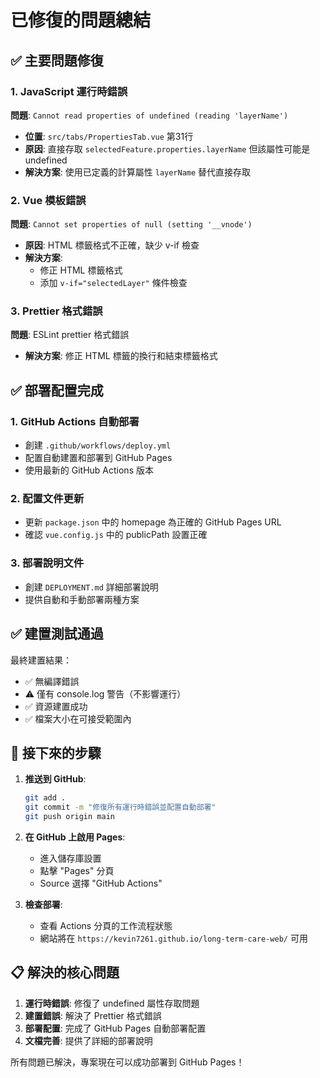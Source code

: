 # 已修復的問題總結

## ✅ 主要問題修復

### 1. JavaScript 運行時錯誤

**問題**: `Cannot read properties of undefined (reading 'layerName')`

- **位置**: `src/tabs/PropertiesTab.vue` 第31行
- **原因**: 直接存取 `selectedFeature.properties.layerName`
  但該屬性可能是 undefined
- **解決方案**: 使用已定義的計算屬性 `layerName` 替代直接存取

### 2. Vue 模板錯誤

**問題**: `Cannot set properties of null (setting '__vnode')`

- **原因**: HTML 標籤格式不正確，缺少 v-if 檢查
- **解決方案**:
  - 修正 HTML 標籤格式
  - 添加 `v-if="selectedLayer"` 條件檢查

### 3. Prettier 格式錯誤

**問題**: ESLint prettier 格式錯誤

- **解決方案**: 修正 HTML 標籤的換行和結束標籤格式

## ✅ 部署配置完成

### 1. GitHub Actions 自動部署

- 創建 `.github/workflows/deploy.yml`
- 配置自動建置和部署到 GitHub Pages
- 使用最新的 GitHub Actions 版本

### 2. 配置文件更新

- 更新 `package.json` 中的 homepage 為正確的 GitHub Pages URL
- 確認 `vue.config.js` 中的 publicPath 設置正確

### 3. 部署說明文件

- 創建 `DEPLOYMENT.md` 詳細部署說明
- 提供自動和手動部署兩種方案

## ✅ 建置測試通過

最終建置結果：

- ✅ 無編譯錯誤
- ⚠️ 僅有 console.log 警告（不影響運行）
- ✅ 資源建置成功
- ✅ 檔案大小在可接受範圍內

## 🚀 接下來的步驟

1. **推送到 GitHub**:

   ```bash
   git add .
   git commit -m "修復所有運行時錯誤並配置自動部署"
   git push origin main
   ```

2. **在 GitHub 上啟用 Pages**:

   - 進入儲存庫設置
   - 點擊 "Pages" 分頁
   - Source 選擇 "GitHub Actions"

3. **檢查部署**:
   - 查看 Actions 分頁的工作流程狀態
   - 網站將在 `https://kevin7261.github.io/long-term-care-web/` 可用

## 📋 解決的核心問題

1. **運行時錯誤**: 修復了 undefined 屬性存取問題
2. **建置錯誤**: 解決了 Prettier 格式錯誤
3. **部署配置**: 完成了 GitHub Pages 自動部署配置
4. **文檔完善**: 提供了詳細的部署說明

所有問題已解決，專案現在可以成功部署到 GitHub Pages！
